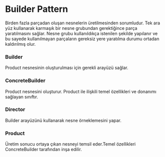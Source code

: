 # Builder Pattern 

Birden fazla parçadan oluşan nesnelerin üretilmesinden sorumludur. Tek ara yüz kullanarak karmaşık bir nesne grubundan gerektiğince parça yaratılmasını sağlar. Nesne grubu kullanıldıkça istenilen şekilde yapılanır ve bu sayede kullanılmayan parçaların gereksiz yere yaratılma durumu ortadan kaldırılmış olur.

### Builder
Product nesnesinin oluşturulması için gerekli arayüzü sağlar.

### ConcreteBuilder
Product nesnesini oluşturur. Product ile ilişkili temel özellikleri ve donanımı sağlayan sınıftır.

### Director
Builder arayüzünü kullanarak nesne örneklemesini yapar.

### Product
Üretim sonucu ortaya çıkan nesneyi temsil eder.Temel özellikleri ConcreteBuilder tarafından inşa edilir.
